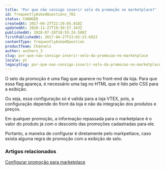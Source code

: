 ```yaml
---
title: 'Por que não consigo inserir selo da promoção no marketplace?'
id: frequentlyAskedQuestions_702
status: CHANGED
createdAt: 2017-04-27T22:29:05.018Z
updatedAt: 2020-11-27T19:39:57.343Z
publishedAt: 2020-07-28T18:55:24.508Z
firstPublishedAt: 2017-04-27T23:02:33.692Z
contentType: frequentlyAskedQuestion
productTeam: Channels
author: authors_3
slug: por-que-nao-consigo-inserir-selo-da-promocao-no-marketplace
locale: pt
legacySlug: por-que-nao-consigo-inserir-selo-da-promocao-no-marketplace
---
```


O selo da promoção é uma flag que aparece no front-end da loja. Para que essa flag apareça, é necessário uma tag no HTML que é lido pelo CSS para a exibição.

Ou seja, essa configuração só é valida para a loja VTEX, pois, a configuração depende do front da loja e não da integração dos produtos e preços.

Em qualquer promoção, a informação repassada para o marketplace é o valor do produto já com o desconto das promoções cadastradas para ele.

Portanto, a maneira de configurar é diretamente pelo markpetlace, caso exista alguma regra de promoção com a exibição de selo.

### Artigos relacionados

[Configurar promoção para marketplace](https://help.vtex.com/pt/tutorial/configurar-promocao-para-marketplace--tutorials_406)
